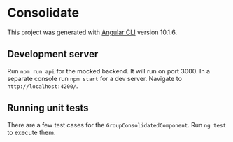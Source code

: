 # Consolidate

This project was generated with [Angular CLI](https://github.com/angular/angular-cli) version 10.1.6.

## Development server
Run `npm run api` for the mocked backend. It will run on port 3000.
In a separate console run `npm start` for a dev server. Navigate to `http://localhost:4200/`. 

## Running unit tests
There are a few test cases for the `GroupConsolidatedComponent`.
Run `ng test` to execute them.


